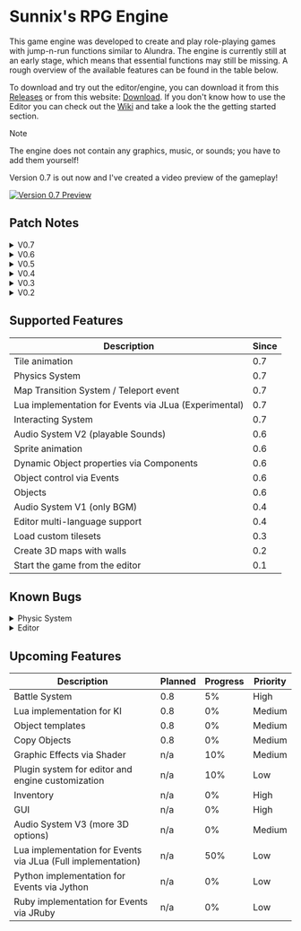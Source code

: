 # Sunnix's RPG Engine

This game engine was developed to create and play role-playing games with jump-n-run functions similar to Alundra.
The engine is currently still at an early stage, which means that essential functions may still be missing.
A rough overview of the available features can be found in the table below.

To download and try out the editor/engine, you can download it from this [Releases](https://github.com/Sunnnix/Sunnixs_RPG_Engine/releases/tag/V0.7) or from this website: [Download](https://sunnix.de/downloads).
If you don't know how to use the Editor you can check out the [Wiki](https://sunnix.de/wiki) and take a look the the getting started section.

> [!NOTE]
> The engine does not contain any graphics, music, or sounds; you have to add them yourself!

Version 0.7 is out now and I've created a video preview of the gameplay!

[![Version 0.7 Preview](https://img.youtube.com/vi/o6DPMTM28o4/0.jpg)](https://www.youtube.com/watch?v=o6DPMTM28o4)

## Patch Notes

<details>
    <summary>V0.7</summary>

### New Features
- **Global Variables** for conditional control of events.
- **Objects with Events and Components**:
    - New object shadow rendering.
    - Local Object Variables.
    - Objects can be enabled/disabled:
        - Disabled objects are not rendered, have no physics, and no events are executed (except for init run types).
    - **Events**:
        - Change Object Variable.
        - Change Global Variable.
        - Change Object State.
        - Change Object Properties (only enable/disable).
        - Global Tint.
        - Teleport.
        - Look At.
        - Lua Script Execution (Experimental).
        - Camera Control.
        - Change Tile (graphical changes only).
    - **Components**:
        - Physics Component for handling object collisions and interactions.
    - **Event List**:
        - Support for multiple event lists per object.
        - **Conditions**: Event lists only run if all conditions are met.
            - Number Condition (for global and local number variables).
        - **Run Types**:
            - Auto (Runs automatically).
            - Init (Runs once during world initialization).
            - Player Consult (Runs when player presses action in front of the object).
            - Touch (Runs when the player touches this object).
            - Step On (Runs only when the player moves downwards).
            - Touch Bottom (Runs when the player moves upwards).
            - Touch South (Runs when the player moves north).
            - Touch East (Runs when the player moves west).
            - Touch West (Runs when the player moves east).
            - Touch North (Runs when the player moves south).
        - Events can now run in parallel.

### User Interface Improvements
- **Textbox**: Added a Yes/No option for dialogues.
- **Tile Animation**: Animated tiles for dynamic environments.
- **Undo/Redo System**:
    - Support for undo/redo when drawing or copying tiles.
- **Copy/Paste System**:
    - Selected tiles in mode `F1` can now be copied and pasted.

### Map Editor Enhancements
- **Project Properties**:
    - Project name can be modified.
    - Option to display PlayStation or Xbox buttons in the text box.
- **New Option** to move wall textures up when changing wall size.
- **New Popup Menu**: Allows setting the player's starting position when editing objects.

### Performance and Stability
- **Render Ordering**: Fixed issues with render ordering.
- **Fill Option**: No longer works recursively, reducing memory usage and preventing stack overflow errors.
- **Engine Memory Usage**: Reduced by 65%.
- **Rendering Performance**: Massively improved.

### Miscellaneous
- Added a tile ladder option for better object traversal.

</details>

<details>
    <summary>V0.6</summary>

- Objects with events and components
    - Events
        - Move
        - Wait
        - Message
        - Play Sound
    - Components
        - Render
- Event controlled textbox
- Object animation V1
- Audio System for playing Sounds
- Object states

</details>

<details>
  <summary>V0.5</summary>
  
  - New loading dialog
  - Audio system
    - Audio files can now be loaded into the game file.
    - Maps can now have audio files assigned as background music.
  - Language packs (texts are now loaded from language packs, allowing the editor to support multiple languages)

</details>

<details>
  <summary>V0.4</summary>
  
  - With the CTRL key you can:
    - Scroll with the mouse wheel (initially only the map and not the tileset)
    - Drag with the left (primary) mouse button to move your view.
    - With the Shift key, you now have an additional layer per tile. This layer is drawn above the previous layer.
  - Additionally, you can now choose between SingleDraw (draw a single tile), DragFillDraw-Rect (drag from a start point to an endpoint and fill all tiles in between in a rectangle), and the normal Fill (like in Paint).
  - You can also toggle the grid on and off.
  - Finally, I have added options under the "Game" menu when opening the game.

</details>

<details>
  <summary>V0.3</summary>

  - Added start map
    - To run the game, you now have to select a start map.
    - The selected map is displayed in green.
    - This allows for testing each map individually.
  - Added tilesets
    - These are available under the Resource Manager.
  - The selected graphic of the tileset of maps now runs over the tilesets.

</details>

<details>
  <summary>V0.2</summary>

  - Added modules and modes
  - 3 Modes for:
    - (F1) Selecting tiles to manipulate them in height and, in the future, setting tile properties.
    - (F2) Drawing the top/ground of a tile.
    - (F3) Drawing the walls of tiles.
  - Added wall handling

</details>

## Supported Features

| Description                                           | Since |
|-------------------------------------------------------|-------|
| Tile animation                                        | 0.7   |
| Physics System                                        | 0.7   |
| Map Transition System / Teleport event                | 0.7   |
| Lua implementation for Events via JLua (Experimental) | 0.7   |
| Interacting System                                    | 0.7   |
| Audio System V2 (playable Sounds)                     | 0.6   |
| Sprite animation                                      | 0.6   |
| Dynamic Object properties via Components              | 0.6   |
| Object control via Events                             | 0.6   |
| Objects                                               | 0.6   |
| Audio System V1 (only BGM)                            | 0.4   |
| Editor multi-language support                         | 0.4   |
| Load custom tilesets                                  | 0.3   |
| Create 3D maps with walls                             | 0.2   |
| Start the game from the editor                        | 0.1   |

## Known Bugs
<details>
    <summary>Physic System</summary>

    A moving object can get stuck on a stair when moving against another object on that stair.
    Additionally, if an object runs up the stairs and collides with an object that is jumping, 
    the other objects get teleported above the jumping object.
    
</details>
<details>
    <summary>Editor</summary>

    Sometimes, parallel threads do not terminate correctly, causing the Java program to continue running. 
    In such cases, the program must be closed using the task manager.
</details>

## Upcoming Features

| Description                                                  | Planned | Progress | Priority |
|--------------------------------------------------------------|---------|----------|----------|
| Battle System                                                | 0.8     | 5%       | High     |
| Lua implementation for KI                                    | 0.8     | 0%       | Medium   |
| Object templates                                             | 0.8     | 0%       | Medium   |
| Copy Objects                                                 | 0.8     | 0%       | Medium   |
| Graphic Effects via Shader                                   | n/a     | 10%      | Medium   |
| Plugin system for editor and engine customization            | n/a     | 10%      | Low      |
| Inventory                                                    | n/a     | 0%       | High     |
| GUI                                                          | n/a     | 0%       | High     |
| Audio System V3 (more 3D options)                            | n/a     | 0%       | Medium   |
| Lua implementation for Events via JLua (Full implementation) | n/a     | 50%      | Low      |
| Python implementation for Events via Jython                  | n/a     | 0%       | Low      |
| Ruby implementation for Events via JRuby                     | n/a     | 0%       | Low      |
